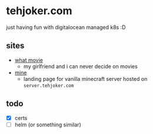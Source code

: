 # tehjoker.com

just having fun with digitalocean managed k8s :D

## sites

- [what movie](http://whatmovie.tehjoker.com)
    - my girlfriend and i can never decide on movies
- [mine](http://mine.tehjoker.com)
    - landing page for vanilla minecraft server hosted on `server.tehjoker.com`


## todo 

- [x] certs
- [ ] helm (or something similar)
